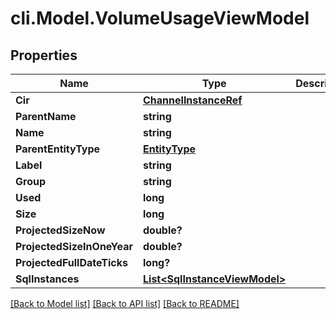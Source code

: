 # cli.Model.VolumeUsageViewModel

## Properties

Name | Type | Description | Notes
------------ | ------------- | ------------- | -------------
**Cir** | [**ChannelInstanceRef**](ChannelInstanceRef.md) |  | [optional] 
**ParentName** | **string** |  | [optional] 
**Name** | **string** |  | [optional] 
**ParentEntityType** | [**EntityType**](EntityType.md) |  | [optional] 
**Label** | **string** |  | [optional] 
**Group** | **string** |  | [optional] 
**Used** | **long** |  | [optional] 
**Size** | **long** |  | [optional] 
**ProjectedSizeNow** | **double?** |  | [optional] 
**ProjectedSizeInOneYear** | **double?** |  | [optional] 
**ProjectedFullDateTicks** | **long?** |  | [optional] 
**SqlInstances** | [**List&lt;SqlInstanceViewModel&gt;**](SqlInstanceViewModel.md) |  | [optional] 

[[Back to Model list]](../README.md#documentation-for-models) [[Back to API list]](../README.md#documentation-for-api-endpoints) [[Back to README]](../README.md)

